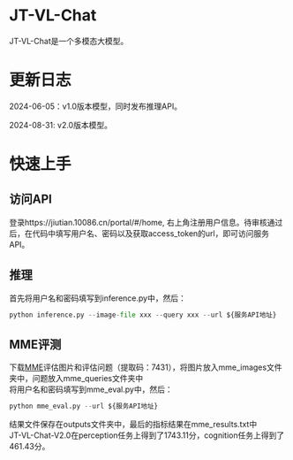 # JT-VL-Chat
JT-VL-Chat是一个多模态大模型。
# 更新日志
2024-06-05：v1.0版本模型，同时发布推理API。  

2024-08-31: v2.0版本模型。
# 快速上手
## 访问API  
登录https://jiutian.10086.cn/portal/#/home, 右上角注册用户信息。待审核通过后，在代码中填写用户名、密码以及获取access_token的url，即可访问服务API。  

## 推理   
首先将用户名和密码填写到inference.py中，然后：  
```python
python inference.py --image-file xxx --query xxx --url ${服务API地址}
```
## MME评测
下载[MME](https://pan.baidu.com/s/1wb0fkmNN_xI1OYvJzuseEA)评估图片和评估问题（提取码：7431），将图片放入mme_images文件夹中，问题放入mme_queries文件夹中  
将用户名和密码填写到mme_eval.py中，然后：  
```python
python mme_eval.py --url ${服务API地址}
```
结果文件保存在outputs文件夹中，最后的指标结果在mme_results.txt中  
JT-VL-Chat-V2.0在perception任务上得到了1743.11分，cognition任务上得到了461.43分。

